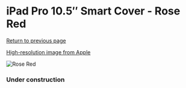 # iPad Pro 10.5″ Smart Cover - Rose Red

[Return to previous page](/ipad_pro105)

[High-resolution image from Apple](https://store.storeimages.cdn-apple.com/8756/as-images.apple.com/is/MR5E2?wid=4500&hei=4500&fmt=png)

<div style="width: 384px"><img src="/everypreview/MR5E2.png" alt="Rose Red"></div>

### Under construction
